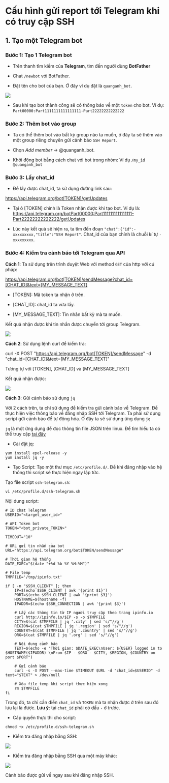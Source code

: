# Cấu hình gửi report tới Telegram khi có truy cập SSH

## 1. Tạo một Telegram bot

### Bước 1: Tạo 1 Telegram bot

- Trên thanh tìm kiếm của **Telegram**, tìm đến người dùng **BotFather**

- Chat `/newbot` với BotFather.

- Đặt tên cho bot của bạn. Ở đây ví dụ đặt là `quanganh_bot`.

<img src="https://imgur.com/oqx7kn9.png">

- Sau khi tạo bot thành công sẽ có thông báo về một `token` cho bot. Ví dụ: `Part00000:Part1111111111111111-Part22222222222222`

### Bước 2: Thêm bot vào group

- Ta có thể thêm bot vào bất kỳ group nào ta muốn, ở đây ta sẽ thêm vào một group riêng chuyên gửi cảnh báo `SSH Report`.

- Chọn *Add member* -> @quanganh_bot.

- Khởi động bot bằng cách chat với bot trong nhóm: Ví dụ `/my_id @quanganh_bot`

### Bước 3: Lấy chat_id

- Để lấy được chat_id, ta sử dụng đường link sau:

https://api.telegram.org/bot[TOKEN]/getUpdates

- Tại ô [TOKEN] chính là Token nhận được khi tạo bot. Ví dụ là: https://api.telegram.org/botPart00000:Part1111111111111111-Part22222222222222/getUpdates

- Lúc này kết quả sẽ hiện ra, ta tìm đến đoạn `"chat":{"id":-xxxxxxxxx,"title":"SSH Report"`. Chat_id của bạn chính là chuỗi kí tự `-xxxxxxxxx`.

### Bước 4: Kiểm tra cảnh báo tới Telegram qua API

**Cách 1**: Ta sử dụng trên trình duyệt Web với method `GET` của http với cú pháp:

https://api.telegram.org/bot[TOKEN]/sendMessage?chat_id=[CHAT_ID]&text=[MY_MESSAGE_TEXT]

- [TOKEN]: Mã token ta nhận ở trên.

- [CHAT_ID]: chat_id ta vừa lấy.

- [MY_MESSAGE_TEXT]: Tin nhắn bất kỳ mà ta muốn.

Kết quả nhận được khi tin nhắn được chuyển tới group Telegram.

<img src="https://imgur.com/vRS8pKR.png">

**Cách 2**: Sử dụng lệnh curl để kiểm tra:

curl -X POST "https://api.telegram.org/bot[TOKEN]/sendMessage" -d "chat_id=[CHAT_ID]&text=[MY_MESSAGE_TEXT]"

Tương tự với [TOKEN], [CHAT_ID] và [MY_MESSAGE_TEXT]

Kết quả nhận được:

<img src="https://imgur.com/03sAUKM.png">

**Cách 3**: Gửi cảnh báo sử dụng `jq`

Với 2 cách trên, ta chỉ sử dụng để kiểm tra gửi cảnh báo về Telegram. Để thực hiện việc thông báo về đăng nhập SSH tới Telegram. Ta phải sử dụng script gửi cảnh báo để tự động hóa. Ở đây ta sẽ sử dụng ứng dụng `jq`

`jq` là một ứng dụng để  đọc thông tin file JSON trên linux. Để tìm hiểu ta có thể truy cập [tại đây](https://stedolan.github.io/jq/)

- Cài đặt jq:

```
yum install epel-release -y
yum install jq -y
```

- Tạo Script: Tạo một thư mục `/etc/profile.d/`. Để khi đăng nhập vào hệ thống thì script sẽ thực hiện ngay lập tức.

Tạo file script `ssh-telegram.sh`:

`vi /etc/profile.d/ssh-telegram.sh`

Nội dung script:

```
# ID chat Telegram
USERID="<target_user_id>"

# API Token bot
TOKEN="<bot_private_TOKEN>"

TIMEOUT="10"

# URL gửi tin nhắn của bot
URL="https://api.telegram.org/bot$TOKEN/sendMessage"

# Thời gian hệ thống
DATE_EXEC="$(date "+%d %b %Y %H:%M")"

# File temp
TMPFILE='/tmp/ipinfo.txt'

if [ -n "$SSH_CLIENT" ]; then
    IP=$(echo $SSH_CLIENT | awk '{print $1}')
    PORT=$(echo $SSH_CLIENT | awk '{print $3}')
    HOSTNAME=$(hostname -f)
    IPADDR=$(echo $SSH_CONNECTION | awk '{print $3}')

    # Lấy các thông tin từ IP người truy cập theo trang ipinfo.io
    curl http://ipinfo.io/$IP -s -o $TMPFILE
    CITY=$(cat $TMPFILE | jq '.city' | sed 's/"//g')
    REGION=$(cat $TMPFILE | jq '.region' | sed 's/"//g')
    COUNTRY=$(cat $TMPFILE | jq '.country' | sed 's/"//g')
    ORG=$(cat $TMPFILE | jq '.org' | sed 's/"//g')

    # Nội dung cảnh báo
    TEXT=$(echo -e "Thời gian: $DATE_EXEC\nUser: ${USER} logged in to $HOSTNAME($IPADDR) \nFrom $IP - $ORG - $CITY, $REGION, $COUNTRY on port $PORT")

    # Gửi cảnh báo
    curl -s -X POST --max-time $TIMEOUT $URL -d "chat_id=$USERID" -d text="$TEXT" > /dev/null

    # Xóa file temp khi script thực hiện xong
    rm $TMPFILE
fi
```

Trong đó, ta chỉ cần điền `chat_id` và `TOKEN` mà ta nhận được ở trên sau đó lưu lại là được. **Lưu ý**: tại `chat_id` phải có dấu `-` ở trước.

- Cấp quyền thực thi cho script:

`chmod +x /etc/profile.d/ssh-telegram.sh`

- Kiểm tra đăng nhập bằng SSH:

<img src="https://imgur.com/G8aD8az.png">

- Kiểm tra đăng nhập bằng SSH qua một máy khác:

<img src="https://imgur.com/sAnAGwB.png">

Cảnh báo được gửi về ngay sau khi đăng nhập SSH.